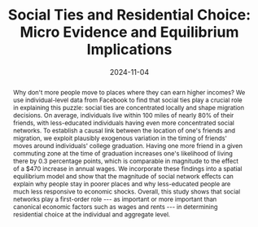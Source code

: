---
title: "Social Ties and Residential Choice: Micro Evidence and Equilibrium Implications"
collection: wps
link: "https://drew-johnston.com/files/Social_Ties_and_Residential_Choice.pdf"
coauthors: Martin Koenen
date: 2024-11-04
outcome_prefix:
outcome:
abstract: "Why don't more people move to places where they can earn higher incomes? We use individual-level data from Facebook to find that social ties play a crucial role in explaining this puzzle: social ties are concentrated locally and shape migration decisions. On average, individuals live within 100 miles of nearly 80% of their friends, with less-educated individuals having even more concentrated social networks. To establish a causal link between the location of one's friends and migration, we exploit plausibly exogenous variation in the timing of friends' moves around individuals' college graduation. Having one more friend in a given commuting zone at the time of graduation increases one's likelihood of living there by 0.3 percentage points, which is comparable in magnitude to the effect of a $470 increase in annual wages. We incorporate these findings into a spatial equilibrium model and show that the magnitude of social network effects can explain why people stay in poorer places and why less-educated people are much less responsive to economic shocks. Overall, this study shows that social networks play a first-order role --- as important or more important than canonical economic factors such as wages and rents --- in determining residential choice at the individual and aggregate level."
press: 
data: 
---